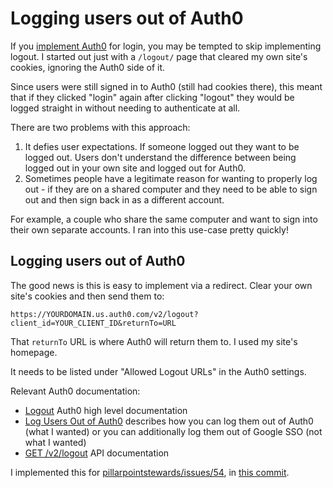 # Logging users out of Auth0

If you [implement Auth0](https://til.assahbismark.com/auth0/oauth-with-auth0) for login, you may be tempted to skip implementing logout. I started out just with a `/logout/` page that cleared my own site's cookies, ignoring the Auth0 side of it.

Since users were still signed in to Auth0 (still had cookies there), this meant that if they clicked "login" again after clicking "logout" they would be logged straight in without needing to authenticate at all.

There are two problems with this approach:

1. It defies user expectations. If someone logged out they want to be logged out. Users don't understand the difference between being logged out in your own site and logged out for Auth0.
2. Sometimes people have a legitimate reason for wanting to properly log out - if they are on a shared computer and they need to be able to sign out and then sign back in as a different account.

For example, a couple who share the same computer and want to sign into their own separate accounts. I ran into this use-case pretty quickly!

## Logging users out of Auth0

The good news is this is easy to implement via a redirect. Clear your own site's cookies and then send them to:

    https://YOURDOMAIN.us.auth0.com/v2/logout?client_id=YOUR_CLIENT_ID&returnTo=URL

That `returnTo` URL is where Auth0 will return them to. I used my site's homepage.

It needs to be listed under "Allowed Logout URLs" in the Auth0 settings.

Relevant Auth0 documentation:

- [Logout](https://auth0.com/docs/authenticate/login/logout) Auth0 high level documentation
- [Log Users Out of Auth0](https://auth0.com/docs/authenticate/login/logout/log-users-out-of-auth0) describes how you can log them out of Auth0 (what I wanted) or you can additionally log them out of Google SSO (not what I wanted)
- [GET /v2/logout](https://auth0.com/docs/api/authentication#logout) API documentation

I implemented this for [pillarpointstewards/issues/54](https://github.com/natbat/pillarpointstewards/issues/54), in [this commit](https://github.com/natbat/pillarpointstewards/commit/2a79046b52da79216e6548d2ef386decf6b65656).
